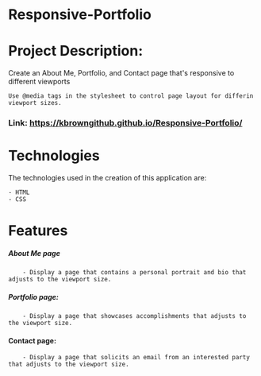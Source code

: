 # Responsive-Portfolio
# Project Description:
Create an About Me, Portfolio, and Contact page that's responsive to different viewports
```
Use @media tags in the stylesheet to control page layout for differin viewport sizes.
```
 
 ### Link: https://kbrowngithub.github.io/Responsive-Portfolio/
 
 # Technologies
 The technologies used in the creation of this application are:
 ```
 - HTML
 - CSS
 ```
 
 # Features
 ##### About Me page
```
    - Display a page that contains a personal portrait and bio that adjusts to the viewport size.
 ```
 
##### Portfolio page: 
```
    - Display a page that showcases accomplishments that adjusts to the viewport size.
 ```

#### Contact page:
```
    - Display a page that solicits an email from an interested party that adjusts to the viewport size.
 ```

